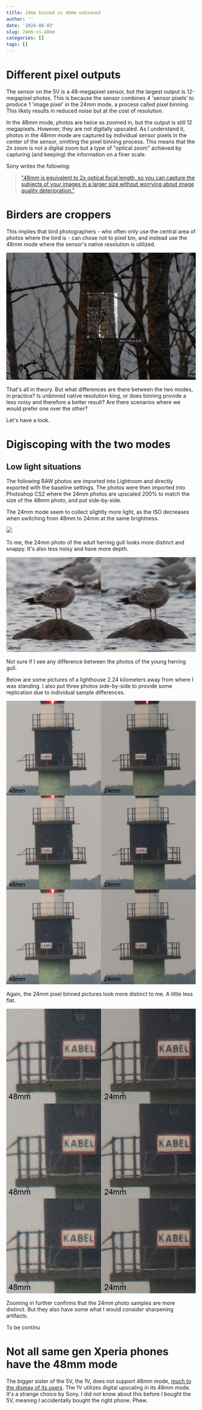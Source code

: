 ```yaml
---
title: 24mm binned vs 48mm unbinned
author: ''
date: '2024-08-03'
slug: 24mm-vs-48mm
categories: []
tags: []
---
```


# Different pixel outputs
The sensor on the 5V is a 48-megapixel sensor, but the largest output is 12-megapixel photos. This is because the sensor combines 4 'sensor pixels' to produce 1 'image pixel' in the 24mm mode, a process called pixel binning. This likely results in reduced noise but at the cost of resolution.

In the 48mm mode, photos are twice as zoomed in, but the output is still 12 megapixels. However, they are not digitally upscaled. As I understand it, photos in the 48mm mode are captured by individual sensor pixels in the center of the sensor, omitting the pixel binning process. This means that the 2x zoom is not a digital zoom but a type of "optical zoom" achieved by capturing (and keeping) the information on a finer scale. 

Sony writes the following:
> ["48mm is equivalent to 2x optical focal length, so you can capture the subjects of your images in a larger size without worrying about image quality deterioration."](https://www.sony.eu/presscentre/sony-introduces-its-latest-premium-smartphone-xperia-5-v) 

# Birders are croppers

This implies that bird photographers - who often only use the central area of photos where the bird is - can chose not to pixel bin, and instead use the 48mm mode where the sensor's native resolution is utilized.

![](data/croppers.jpg)

That's all in theory. But what differences are there between the two modes, in practice? Is unbinned native resolution king, or does binning provide a less noisy and therefore a better result? Are there scenarios where we would prefer one over the other?

Let's have a look.

# Digiscoping with the two modes

## Low light situations

The following RAW photos are imported into Lightroom and directly exported with the baseline settings. The photos were then imported into Photoshop CS2 where the 24mm photos are upscaled 200% to match the size of the 48mm photo, and put side-by-side.

The 24mm mode seem to collect slightly more light, as the ISO decreases when switching from 48mm to 24mm at the same brightness. 

![](data/old_herring_24_48.jpg)

To me, the 24mm photo of the adult herring gull looks more distinct and snappy. It's also less noisy and have more depth.

![](data/young_herring_24_48.jpg)

Not sure if I see any difference between the photos of the young herring gull.

Below are some pictures of a lighthouse 2.24 kilometers away from where I was standing. I also put three photos side-by-side to provide some replication due to individual sample differences. 

![](data/lighthouse.jpg)

Again, the 24mm pixel binned pictures look more distinct to me. A little less flat. 

![](data/lighthouse_zoom.jpg)

Zooming in further confirms that the 24mm photo samples are more distinct. But they also have some what I would consider sharpening artifacts. 

To be continu

# Not all same gen Xperia phones have the 48mm mode

The bigger sister of the 5V, the 1V, does not support 48mm mode, [much to the dismay of its users](https://www.reddit.com/r/SonyXperia/comments/1d8nbpi/im_still_trying_to_bring_the_48mm_mode_to_the/). The 1V utilizes digital upscaling in its 48mm mode. It's a strange choice by Sony. I did not know about this before I bought the 5V, meaning I accidentally bought the right phone. Phew.




